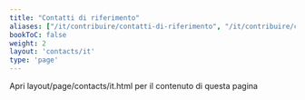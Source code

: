 ```yaml
---
title: "Contatti di riferimento"
aliases: ["/it/contribuire/contatti-di-riferimento", "/it/contribuire/curatori-del-progetto"]
bookToC: false
weight: 2
layout: 'contacts/it'
type: 'page'
---
```

Apri layout/page/contacts/it.html per il contenuto di questa pagina
